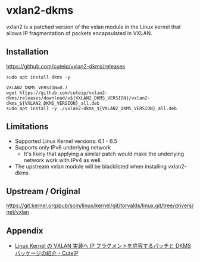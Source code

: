 # vxlan2-dkms

vxlan2 is a patched version of the vxlan module in the Linux kernel that allows IP fragmentation of packets encapsulated in VXLAN.

## Installation

https://github.com/cuteip/vxlan2-dkms/releases

```shell
sudo apt install dkms -y

VXLAN2_DKMS_VERSION=0.7
wget https://github.com/cuteip/vxlan2-dkms/releases/download/v${VXLAN2_DKMS_VERSION}/vxlan2-dkms_${VXLAN2_DKMS_VERSION}_all.deb
sudo apt install -y ./vxlan2-dkms_${VXLAN2_DKMS_VERSION}_all.deb
```

## Limitations

- Supported Linux Kernel versions: 6.1 - 6.5
- Supports only IPv6 underlying network
  - It's likely that applying a similar patch would make the underlying network work with IPv4 as well.
- The upstream vxlan module will be blacklisted when installing vxlan2-dkms

## Upstream / Original

https://git.kernel.org/pub/scm/linux/kernel/git/torvalds/linux.git/tree/drivers/net/vxlan

## Appendix

- [Linux Kernel の VXLAN 実装へ IP フラグメントを許容するパッチと DKMS パッケージの紹介 - CuteIP](https://www.cuteip.net/posts/2024/04/09/cuteip-updates-5-vxlan2-dkms/)
